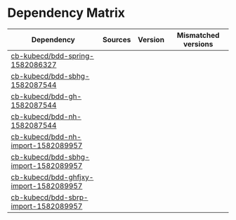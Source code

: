 # Dependency Matrix

Dependency | Sources | Version | Mismatched versions
---------- | ------- | ------- | -------------------
[cb-kubecd/bdd-spring-1582086327](https://github.com/cb-kubecd/bdd-spring-1582086327.git) |  | []() | 
[cb-kubecd/bdd-sbhg-1582087544](https://github.com/cb-kubecd/bdd-sbhg-1582087544.git) |  | []() | 
[cb-kubecd/bdd-gh-1582087544](https://github.com/cb-kubecd/bdd-gh-1582087544.git) |  | []() | 
[cb-kubecd/bdd-nh-1582087544](https://github.com/cb-kubecd/bdd-nh-1582087544.git) |  | []() | 
[cb-kubecd/bdd-nh-import-1582089957](https://github.com/cb-kubecd/bdd-nh-import-1582089957.git) |  | []() | 
[cb-kubecd/bdd-sbhg-import-1582089957](https://github.com/cb-kubecd/bdd-sbhg-import-1582089957.git) |  | []() | 
[cb-kubecd/bdd-ghfjxy-import-1582089957](https://github.com/cb-kubecd/bdd-ghfjxy-import-1582089957.git) |  | []() | 
[cb-kubecd/bdd-sbrp-import-1582089957](https://github.com/cb-kubecd/bdd-sbrp-import-1582089957.git) |  | []() | 
